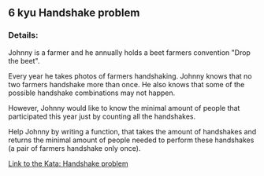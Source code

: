 ## 6 kyu Handshake problem

### Details:
Johnny is a farmer and he annually holds a beet farmers convention "Drop the beet".

Every year he takes photos of farmers handshaking. Johnny knows that no two farmers handshake more than once. He also knows that some of the possible handshake combinations may not happen.

However, Johnny would like to know the minimal amount of people that participated this year just by counting all the handshakes.

Help Johnny by writing a function, that takes the amount of handshakes and returns the minimal amount of people needed to perform these handshakes (a pair of farmers handshake only once). 

[Link to the Kata: Handshake problem](https://www.codewars.com/kata/5574835e3e404a0bed00001b/csharp)
